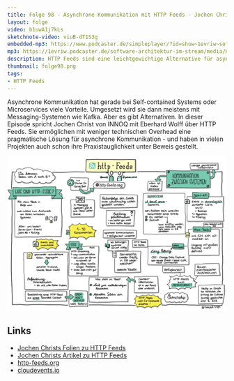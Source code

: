 ```yaml
---
title: Folge 98 - Asynchrone Kommunikation mit HTTP Feeds - Jochen Christ
layout: folge
video: b1uwA1j7kLs
sketchnote-video: viuB-dT1S3g
embedded-mp3: https://www.podcaster.de/simpleplayer/?id=show~1evriw~software-architektur-im-stream~pod-a72f7feac1cdfaa266d6e5f16b&v=1642177096
mp3: https://1evriw.podcaster.de/software-architektur-im-stream/media/HTTP-Feeds.mp3
description: HTTP Feeds sind eine leichtgewichtige Alternative für asynchrone Kommunikation. 
thumbnail: folge98.png
tags:
- HTTP Feeds
---
```


Asynchrone Kommunikation hat gerade bei Self-contained Systems oder
Microservices viele Vorteile. Umgesetzt wird sie dann meistens mit
Messaging-Systemen wie Kafka. Aber es gibt Alternativen. In dieser
Episode spricht Jochen Christ von INNOQ mit Eberhard Wolff über HTTP
Feeds. Sie ermöglichen mit weniger technischen Overhead eine
pragmatische Lösung für asynchrone Kommunikation - und haben in vielen
Projekten auch schon ihre Praxistauglichkeit unter Beweis gestellt.

![Sketchnotes](/sketchnotes/folge98.jfif)

## Links

* [Jochen Christs Folien zu HTTP Feeds](https://www.innoq.com/de/talks/2021/12/http-feeds-asynchrone-schnittstellen-ohne-middleware-innoq-technology-day-2021/)
* [Jochen Christs Artikel zu HTTP Feeds](https://www.heise.de/hintergrund/HTTP-Feeds-Asynchrone-Schnittstellen-ohne-Kafka-oder-RabbitMQ-6245490.html)
* [http-feeds.org](https://www.http-feeds.org)
* [cloudevents.io](https://cloudevents.io)
